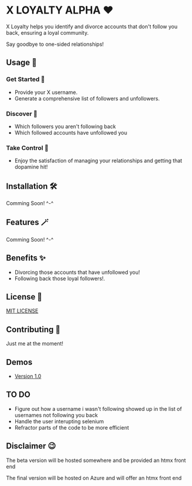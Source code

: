 # X LOYALTY ALPHA :heart:

X Loyalty helps you identify and divorce accounts that don't follow you back, ensuring a loyal community. 

Say goodbye to one-sided relationships!

## Usage :thinking:

### Get Started :baby:

- Provide your X username.
- Generate a comprehensive list of followers and unfollowers.

### Discover :mag_right:

- Which followers you aren't following back
- Which followed accounts have unfollowed you

### Take Control :mechanical_arm:

- Enjoy the satisfaction of managing your relationships and getting that dopamine hit!

## Installation :hammer_and_wrench:

Comming Soon! ^-^

## Features :magic_wand:

Comming Soon! ^-^

## Benefits :sparkles:

- Divorcing those accounts that have unfollowed you!
- Following back those loyal followers!.

## License :scroll:

[MIT LICENSE](https://github.com/CHRISTOPHER-J-FRANCISCO/INSTA-LOYAL/blob/main/LICENSE)

## Contributing :handshake:

Just me at the moment!

## Demos

- [Version 1.0](https://rumble.com/v5no48b-xloyalty-version-1.0-demo.html)

## TO DO

- Figure out how a username i wasn't following showed up in the list of usernames not following you back
- Handle the user interupting selenium
- Refractor parts of the code to be more efficient

## Disclaimer :wink:

The beta version will be hosted somewhere and be provided an htmx front end

The final version will be hosted on Azure and will offer an htmx front end
